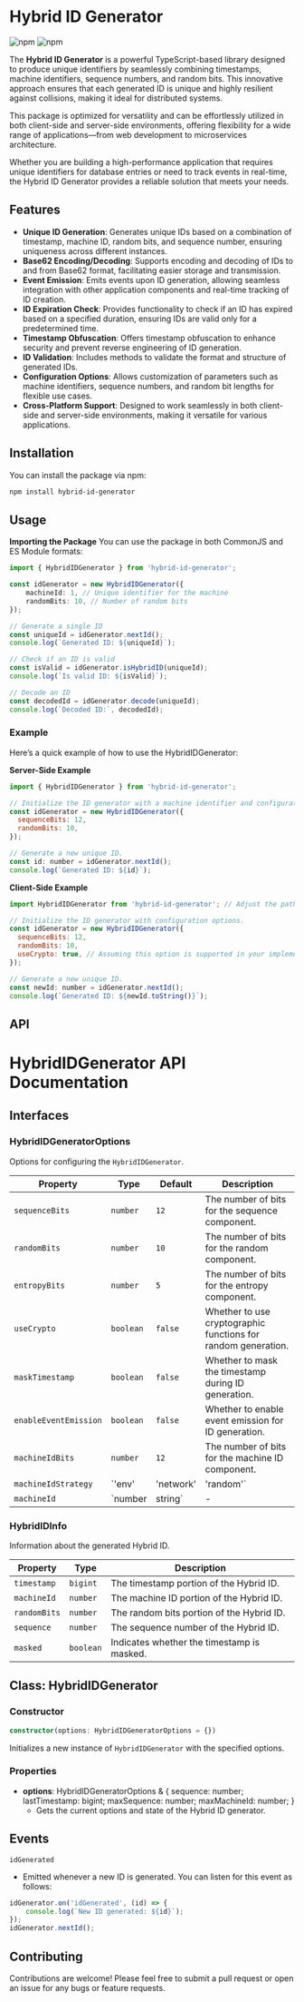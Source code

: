 # Hybrid ID Generator

![npm](https://img.shields.io/npm/v/hybrid-id-generator) ![npm](https://img.shields.io/npm/l/hybrid-id-generator)

The **Hybrid ID Generator** is a powerful TypeScript-based library designed to produce unique identifiers by seamlessly combining timestamps, machine identifiers, sequence numbers, and random bits. This innovative approach ensures that each generated ID is unique and highly resilient against collisions, making it ideal for distributed systems.

This package is optimized for versatility and can be effortlessly utilized in both client-side and server-side environments, offering flexibility for a wide range of applications—from web development to microservices architecture.

Whether you are building a high-performance application that requires unique identifiers for database entries or need to track events in real-time, the Hybrid ID Generator provides a reliable solution that meets your needs.

## Features
- **Unique ID Generation**: Generates unique IDs based on a combination of timestamp, machine ID, random bits, and sequence number, ensuring uniqueness across different instances.
- **Base62 Encoding/Decoding**: Supports encoding and decoding of IDs to and from Base62 format, facilitating easier storage and transmission.
- **Event Emission**: Emits events upon ID generation, allowing seamless integration with other application components and real-time tracking of ID creation.
- **ID Expiration Check**: Provides functionality to check if an ID has expired based on a specified duration, ensuring IDs are valid only for a predetermined time.
- **Timestamp Obfuscation**: Offers timestamp obfuscation to enhance security and prevent reverse engineering of ID generation.
- **ID Validation**: Includes methods to validate the format and structure of generated IDs.
- **Configuration Options**: Allows customization of parameters such as machine identifiers, sequence numbers, and random bit lengths for flexible use cases.
- **Cross-Platform Support**: Designed to work seamlessly in both client-side and server-side environments, making it versatile for various applications.

## Installation

You can install the package via npm:

```bash
npm install hybrid-id-generator
```

## Usage
**Importing the Package**
You can use the package in both CommonJS and ES Module formats:
```ts
import { HybridIDGenerator } from 'hybrid-id-generator';

const idGenerator = new HybridIDGenerator({
    machineId: 1, // Unique identifier for the machine
    randomBits: 10, // Number of random bits
});

// Generate a single ID
const uniqueId = idGenerator.nextId();
console.log(`Generated ID: ${uniqueId}`);

// Check if an ID is valid
const isValid = idGenerator.isHybridID(uniqueId);
console.log(`Is valid ID: ${isValid}`);

// Decode an ID
const decodedId = idGenerator.decode(uniqueId);
console.log(`Decoded ID:`, decodedId);
```
### Example
Here’s a quick example of how to use the HybridIDGenerator:

**Server-Side Example**
```js
import { HybridIDGenerator } from 'hybrid-id-generator';

// Initialize the ID generator with a machine identifier and configuration options.
const idGenerator = new HybridIDGenerator({
  sequenceBits: 12,
  randomBits: 10,
});

// Generate a new unique ID.
const id: number = idGenerator.nextId();
console.log(`Generated ID: ${id}`);
```

**Client-Side Example**
```js
import HybridIDGenerator from 'hybrid-id-generator'; // Adjust the path as necessary

// Initialize the ID generator with configuration options.
const idGenerator = new HybridIDGenerator({
  sequenceBits: 12,
  randomBits: 10,
  useCrypto: true, // Assuming this option is supported in your implementation
});

// Generate a new unique ID.
const newId: number = idGenerator.nextId();
console.log(`Generated ID: ${newId.toString()}`);
```

## API
# HybridIDGenerator API Documentation

## Interfaces

### HybridIDGeneratorOptions

Options for configuring the `HybridIDGenerator`.

| Property               | Type                 | Default | Description                                                                                     |
|-----------------------|----------------------|---------|-------------------------------------------------------------------------------------------------|
| `sequenceBits`        | `number`             | `12`    | The number of bits for the sequence component.                                                 |
| `randomBits`          | `number`             | `10`    | The number of bits for the random component.                                                   |
| `entropyBits`         | `number`             | `5`     | The number of bits for the entropy component.                                                  |
| `useCrypto`           | `boolean`            | `false` | Whether to use cryptographic functions for random generation.                                   |
| `maskTimestamp`       | `boolean`            | `false` | Whether to mask the timestamp during ID generation.                                           |
| `enableEventEmission` | `boolean`            | `false` | Whether to enable event emission for ID generation.                                            |
| `machineIdBits`       | `number`             | `12`    | The number of bits for the machine ID component.                                              |
| `machineIdStrategy`   | `'env' | 'network' | 'random'` | Strategy used for generating the machine ID.                                                   |
| `machineId`           | `number | string`    | -       | The initial machine ID to use (must be validated).                                            |

### HybridIDInfo

Information about the generated Hybrid ID.

| Property     | Type    | Description                                         |
|--------------|---------|-----------------------------------------------------|
| `timestamp`  | `bigint`| The timestamp portion of the Hybrid ID.            |
| `machineId`  | `number`| The machine ID portion of the Hybrid ID.           |
| `randomBits` | `number`| The random bits portion of the Hybrid ID.          |
| `sequence`   | `number`| The sequence number of the Hybrid ID.              |
| `masked`     | `boolean`| Indicates whether the timestamp is masked.         |

## Class: HybridIDGenerator

### Constructor

```typescript
constructor(options: HybridIDGeneratorOptions = {})
```
Initializes a new instance of `HybridIDGenerator` with the specified options.


### Properties
- **options**: HybridIDGeneratorOptions & { sequence: number; lastTimestamp: bigint; maxSequence: number; maxMachineId: number; }
    - Gets the current options and state of the Hybrid ID generator.

## Events
`idGenerated`

   - Emitted whenever a new ID is generated. You can listen for this event as follows:
```js
idGenerator.on('idGenerated', (id) => {
    console.log(`New ID generated: ${id}`);
});
idGenerator.nextId();
```

## Contributing
Contributions are welcome! Please feel free to submit a pull request or open an issue for any bugs or feature requests.